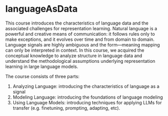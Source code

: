 # languageAsData
This course introduces  the characteristics of language data and the associated challenges for representation learning. Natural language is a powerful and creative means of communication: it follows rules only to make exceptions, and it evolves over time and from domain to domain. Language signals are highly ambiguous and the form—meaning mapping can only be interpreted in context. In this course, we acquired the conceptual knowledge to analyze structure in language data and understand the methodological assumptions underlying representation learning in large language models.

The course consists of three parts: 
1) Analyzing Language:  introducing the characteristics of language as a signal 
2) Modeling Language: introducing the foundations of language modeling
3) Using Language Models: introducing techniques for applying LLMs for transfer (e.g. finetuning, prompting, adapting, etc). 
